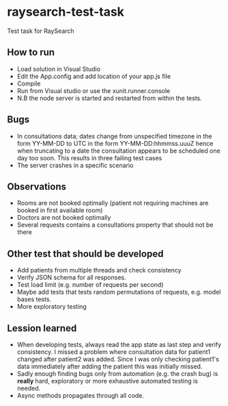 # raysearch-test-task
Test task for RaySearch
## How to run
* Load solution in Visual Studio
* Edit the App.config and add location of your app.js file
* Compile
* Run from Visual studio or use the xunit.runner.console
* N.B the node server is started and restarted from within the tests.

## Bugs
* In consultations data; dates change from unspecified timezone in the form YY-MM-DD to
UTC in the form YY-MM-DD:hhmmss.uuuZ hence when truncating to a date the consultation appears to 
be scheduled one day too soon. This results in three failing test cases
* The server crashes in a specific scenario

## Observations
* Rooms are not booked optimally (patient not requiring machines are booked in first available room)
* Doctors are not booked optimally 
* Several requests contains a consultations property that should not be there

## Other test that should be developed
* Add patients from multiple threads and check consistency
* Verify JSON schema for all responses.
* Test load limit (e.g. number of requests per second)
* Maybe add tests that tests random permutations of requests, e.g. model bases tests.
* More exploratory testing

## Lession learned
* When developing tests, always read the app state as last step and verify consistency. I missed a problem where 
consultation data for patient1 changed after patient2 was added. Since I was only checking patient1's data immediately after adding 
the patient this was initially missed.
* Sadly enough finding bugs only from automation (e.g. the crash bug) is **really** hard, exploratory or more exhaustive automated testing is needed.
* Async methods propagates through all code. 
